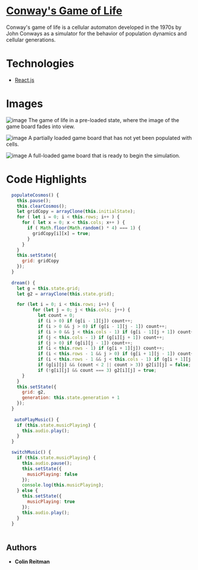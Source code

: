 # [Conway's Game of Life](https://colinsgameoflife.herokuapp.com/)

Conway's game of life is a cellular automaton developed in the 1970s by John Conways as a simulator for the behavior of population dynamics and cellular generations.

# Technologies

* [React.js](https://reactjs.org)

# Images

![image](https://user-images.githubusercontent.com/46357004/59389991-f8e83600-8d3d-11e9-9d32-542ff3f225ec.png)
The game of life in a pre-loaded state, where the image of the game board fades into view.


![image](https://user-images.githubusercontent.com/46357004/59389945-cb9b8800-8d3d-11e9-9e8f-b296c4e03ec5.png)
A partially loaded game board that has not yet been populated with cells.


![image](https://user-images.githubusercontent.com/46357004/59389968-dce49480-8d3d-11e9-8981-8967ac24eb83.png)
A full-loaded game board that is ready to begin the simulation.

# Code Highlights

```js
  populateCosmos() {
    this.pause();
    this.clearCosmos();
    let gridCopy = arrayClone(this.initialState);
    for ( let i = 0; i < this.rows; i++ ) {
      for ( let x = 0; x < this.cols; x++ ) {
        if ( Math.floor(Math.random() * 4) === 1) {
          gridCopy[i][x] = true;
        }
      }
    }
    this.setState({
      grid: gridCopy
    });
  }
  
  dream() {
    let g = this.state.grid;
    let g2 = arrayClone(this.state.grid);

    for (let i = 0; i < this.rows; i++) {
		  for (let j = 0; j < this.cols; j++) {
		    let count = 0;
		    if (i > 0) if (g[i - 1][j]) count++;
		    if (i > 0 && j > 0) if (g[i - 1][j - 1]) count++;
		    if (i > 0 && j < this.cols - 1) if (g[i - 1][j + 1]) count++;
		    if (j < this.cols - 1) if (g[i][j + 1]) count++;
		    if (j > 0) if (g[i][j - 1]) count++;
		    if (i < this.rows - 1) if (g[i + 1][j]) count++;
		    if (i < this.rows - 1 && j > 0) if (g[i + 1][j - 1]) count++;
		    if (i < this.rows - 1 && j < this.cols - 1) if (g[i + 1][j + 1]) count++;
		    if (g[i][j] && (count < 2 || count > 3)) g2[i][j] = false;
		    if (!g[i][j] && count === 3) g2[i][j] = true;
      }
    }
    this.setState({
      grid: g2,
      generation: this.state.generation + 1
    });
  }
  
   autoPlayMusic() {
    if (this.state.musicPlaying) {
      this.audio.play();
    }
  }

  switchMusic() {
    if (this.state.musicPlaying) {
      this.audio.pause();
      this.setState({
        musicPlaying: false
      });
      console.log(this.musicPlaying);
    } else {
      this.setState({
        musicPlaying: true
      });
      this.audio.play();
    }
  }
  
```


## Authors

* **Colin Reitman**
